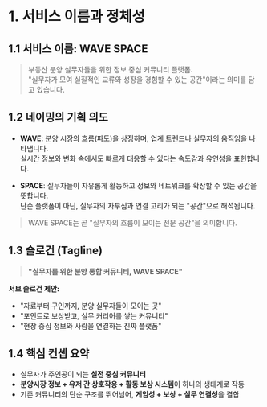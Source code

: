 # 1. 서비스 이름과 정체성

## 1.1 서비스 이름: WAVE SPACE

> 부동산 분양 실무자들을 위한 정보 중심 커뮤니티 플랫폼.  
> "실무자가 모여 실질적인 교류와 성장을 경험할 수 있는 공간"이라는 의미를 담고 있습니다.

## 1.2 네이밍의 기획 의도

- **WAVE**: 분양 시장의 흐름(파도)을 상징하며, 업계 트렌드나 실무자의 움직임을 나타냅니다.  
  실시간 정보와 변화 속에서도 빠르게 대응할 수 있다는 속도감과 유연성을 표현합니다.

- **SPACE**: 실무자들이 자유롭게 활동하고 정보와 네트워크를 확장할 수 있는 공간을 뜻합니다.  
  단순 플랫폼이 아닌, 실무자의 자부심과 연결 고리가 되는 "공간"으로 해석됩니다.

> WAVE SPACE는 곧 "실무자의 흐름이 모이는 전문 공간"을 의미합니다.

## 1.3 슬로건 (Tagline)

> **"실무자를 위한 분양 통합 커뮤니티, WAVE SPACE"**

**서브 슬로건 제안:**

- "자료부터 구인까지, 분양 실무자들이 모이는 곳"  
- "포인트로 보상받고, 실무 커리어를 쌓는 커뮤니티"  
- "현장 중심 정보와 사람을 연결하는 진짜 플랫폼"

## 1.4 핵심 컨셉 요약

- 실무자가 주인공이 되는 **실전 중심 커뮤니티**  
- **분양시장 정보 + 유저 간 상호작용 + 활동 보상 시스템**이 하나의 생태계로 작동  
- 기존 커뮤니티의 단순 구조를 뛰어넘어, **게임성 + 보상 + 실무 연결성**을 결합